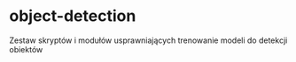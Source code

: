 # object-detection
Zestaw skryptów i modułów usprawniających trenowanie modeli do detekcji obiektów
